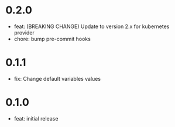 
0.2.0
=====

* feat: (BREAKING CHANGE) Update to version 2.x for kubernetes provider
* chore: bump pre-commit hooks

0.1.1
=====

* fix: Change default variables values

0.1.0
=====

* feat: initial release

